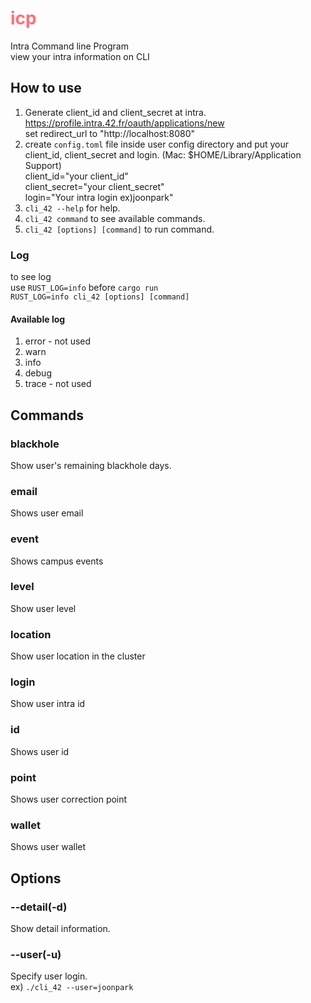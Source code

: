 # <span style="color: rgb(255, 111, 122)"> icp </span>
Intra Command line Program \
view your intra information on CLI

## How to use
1. Generate client_id and client_secret at intra.\
https://profile.intra.42.fr/oauth/applications/new  \
set redirect_url to "http://localhost:8080"
2. create `config.toml` file inside user config directory and put your client_id, client_secret and login. (Mac: $HOME/Library/Application Support) \
	client_id="your client_id" \
	client_secret="your client_secret" \
	login="Your intra login ex)joonpark"
3. `cli_42 --help` for help.
4. `cli_42 command` to see available commands.
5. `cli_42 [options] [command]` to run command.

### Log
to see log \
use `RUST_LOG=info` before `cargo run`\
`RUST_LOG=info cli_42 [options] [command]`

#### Available log
1. error - not used
2. warn
3. info
4. debug
5. trace - not used

## Commands
### blackhole
Show user's remaining blackhole days.
### email
Shows user email
### event
Shows campus events
### level
Show user level
### location
Show user location in the cluster
### login
Show user intra id
### id
Shows user id
### point
Shows user correction point
### wallet
Shows user wallet


## Options
### --detail(-d)
Show detail information.
### --user(-u)
Specify user login.\
ex) `./cli_42 --user=joonpark`
